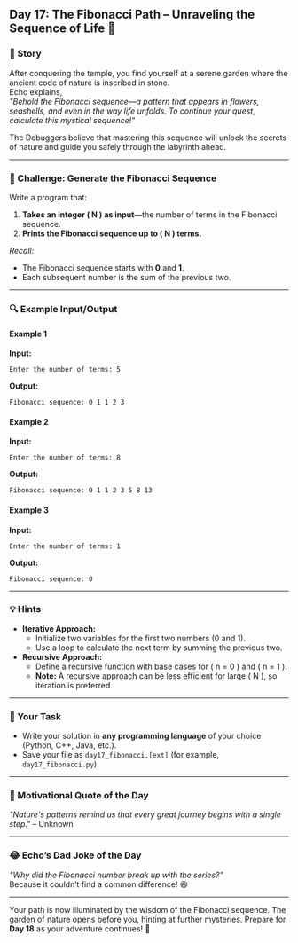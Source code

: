 ## **Day 17: The Fibonacci Path – Unraveling the Sequence of Life** 🔢

### **📜 Story**  
After conquering the temple, you find yourself at a serene garden where the ancient code of nature is inscribed in stone.  
Echo explains,  
*"Behold the Fibonacci sequence—a pattern that appears in flowers, seashells, and even in the way life unfolds. To continue your quest, calculate this mystical sequence!"*  

The Debuggers believe that mastering this sequence will unlock the secrets of nature and guide you safely through the labyrinth ahead.

---

### **🎯 Challenge: Generate the Fibonacci Sequence**  
Write a program that:  
1. **Takes an integer \( N \) as input**—the number of terms in the Fibonacci sequence.  
2. **Prints the Fibonacci sequence up to \( N \) terms.**  

*Recall:*  
- The Fibonacci sequence starts with **0** and **1**.  
- Each subsequent number is the sum of the previous two.

---

### **🔍 Example Input/Output**

#### **Example 1**  
**Input:**  
```
Enter the number of terms: 5
```  
**Output:**  
```
Fibonacci sequence: 0 1 1 2 3
```

#### **Example 2**  
**Input:**  
```
Enter the number of terms: 8
```  
**Output:**  
```
Fibonacci sequence: 0 1 1 2 3 5 8 13
```

#### **Example 3**  
**Input:**  
```
Enter the number of terms: 1
```  
**Output:**  
```
Fibonacci sequence: 0
```

---

### **💡 Hints**  
- **Iterative Approach:**  
  - Initialize two variables for the first two numbers (0 and 1).  
  - Use a loop to calculate the next term by summing the previous two.  
- **Recursive Approach:**  
  - Define a recursive function with base cases for \( n = 0 \) and \( n = 1 \).  
  - **Note:** A recursive approach can be less efficient for large \( N \), so iteration is preferred.  

---

### **📝 Your Task**  
- Write your solution in **any programming language** of your choice (Python, C++, Java, etc.).  
- Save your file as `day17_fibonacci.[ext]` (for example, `day17_fibonacci.py`).

---

### **🌟 Motivational Quote of the Day**  
*"Nature's patterns remind us that every great journey begins with a single step."* – Unknown

---

### **😂 Echo’s Dad Joke of the Day**  
*"Why did the Fibonacci number break up with the series?"*  
Because it couldn’t find a common difference! 😆

---

Your path is now illuminated by the wisdom of the Fibonacci sequence. The garden of nature opens before you, hinting at further mysteries. Prepare for **Day 18** as your adventure continues! 🚀